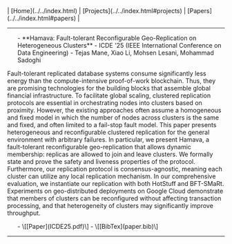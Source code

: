 <div class="right"> 
 | [Home](../../index.html) | [Projects](../../index.html#projects) | [Papers](../../index.html#papers) |
</div>

**************************************************
<ul class="airlist">
- **Hamava: Fault-tolerant Reconfigurable Geo-Replication on Heterogeneous Clusters**
- ICDE '25 (IEEE International Conference on Data Engineering)
- Tejas Mane, Xiao Li, Mohsen Lesani, Mohammad Sadoghi
</ul>

<p class="justify">
Fault-tolerant replicated database systems consume significantly less energy than the compute-intensive proof-of-work blockchain. Thus, they are promising technologies for the building blocks that assemble global financial infrastructure. To facilitate global scaling, clustered replication protocols are essential in orchestrating nodes into clusters based on proximity. However, the existing approaches often assume a homogeneous and fixed model in which the number of nodes across clusters is the same and fixed, and often limited to a fail-stop fault model. This paper presents heterogeneous and reconfigurable clustered replication for the general environment with arbitrary failures. In particular, we present Hamava, a fault-tolerant reconfigurable geo-replication that allows dynamic membership: replicas are allowed to join and leave clusters. We formally state and prove the safety and liveness properties of the protocol. Furthermore, our replication protocol is consensus-agnostic, meaning each cluster can utilize any local replication mechanism. In our comprehensive evaluation, we instantiate our replication with both HotStuff and BFT-SMaRt. Experiments on geo-distributed deployments on Google Cloud demonstrate that members of clusters can be reconfigured without affecting transaction processing, and that heterogeneity of clusters may significantly improve throughput.
</p> 

<ul class="airlist">
- \[[Paper](ICDE25.pdf)\]
- \[[BibTex](paper.bib)\]
</ul>

**************************************************
